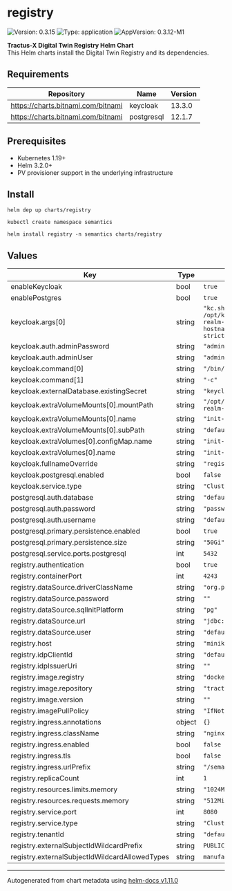 # registry

![Version: 0.3.15](https://img.shields.io/badge/Version-0.3.15-informational?style=flat-square) ![Type: application](https://img.shields.io/badge/Type-application-informational?style=flat-square) ![AppVersion: 0.3.12-M1](https://img.shields.io/badge/AppVersion-0.3.12--M1-informational?style=flat-square)

**Tractus-X Digital Twin Registry Helm Chart**<br/>
This Helm charts install the Digital Twin Registry and its dependencies.

## Requirements

| Repository | Name | Version |
|------------|------|---------|
| https://charts.bitnami.com/bitnami | keycloak | 13.3.0 |
| https://charts.bitnami.com/bitnami | postgresql | 12.1.7 |

## Prerequisites
- Kubernetes 1.19+
- Helm 3.2.0+
- PV provisioner support in the underlying infrastructure

## Install
```
helm dep up charts/registry

kubectl create namespace semantics

helm install registry -n semantics charts/registry

```


## Values

| Key                                            | Type   | Default                                                                                                                                                        | Description |
|------------------------------------------------|--------|----------------------------------------------------------------------------------------------------------------------------------------------------------------|-------------|
| enableKeycloak                                 | bool   | `true`                                                                                                                                                         |  |
| enablePostgres                                 | bool   | `true`                                                                                                                                                         |  |
| keycloak.args[0]                               | string | `"kc.sh import --file /opt/keycloak/data/import/default-realm-import.json; kc.sh start-dev --hostname=registry-keycloak --hostname-strict=false --proxy=edge"` |  |
| keycloak.auth.adminPassword                    | string | `"admin"`                                                                                                                                                      |  |
| keycloak.auth.adminUser                        | string | `"admin"`                                                                                                                                                      |  |
| keycloak.command[0]                            | string | `"/bin/sh"`                                                                                                                                                    |  |
| keycloak.command[1]                            | string | `"-c"`                                                                                                                                                         |  |
| keycloak.externalDatabase.existingSecret       | string | `"keycloak-database-credentials"`                                                                                                                              |  |
| keycloak.extraVolumeMounts[0].mountPath        | string | `"/opt/keycloak/data/import/default-realm-import.json"`                                                                                                        |  |
| keycloak.extraVolumeMounts[0].name             | string | `"init-script-vol"`                                                                                                                                            |  |
| keycloak.extraVolumeMounts[0].subPath          | string | `"default-realm-import.json"`                                                                                                                                  |  |
| keycloak.extraVolumes[0].configMap.name        | string | `"init-script-vol"`                                                                                                                                            |  |
| keycloak.extraVolumes[0].name                  | string | `"init-script-vol"`                                                                                                                                            |  |
| keycloak.fullnameOverride                      | string | `"registry-keycloak"`                                                                                                                                          |  |
| keycloak.postgresql.enabled                    | bool   | `false`                                                                                                                                                        |  |
| keycloak.service.type                          | string | `"ClusterIP"`                                                                                                                                                  |  |
| postgresql.auth.database                       | string | `"default-database"`                                                                                                                                           |  |
| postgresql.auth.password                       | string | `"password"`                                                                                                                                                   |  |
| postgresql.auth.username                       | string | `"default-user"`                                                                                                                                               |  |
| postgresql.primary.persistence.enabled         | bool   | `true`                                                                                                                                                         |  |
| postgresql.primary.persistence.size            | string | `"50Gi"`                                                                                                                                                       |  |
| postgresql.service.ports.postgresql            | int    | `5432`                                                                                                                                                         |  |
| registry.authentication                        | bool   | `true`                                                                                                                                                         |  |
| registry.containerPort                         | int    | `4243`                                                                                                                                                         |  |
| registry.dataSource.driverClassName            | string | `"org.postgresql.Driver"`                                                                                                                                      |  |
| registry.dataSource.password                   | string | `""`                                                                                                                                                           |  |
| registry.dataSource.sqlInitPlatform            | string | `"pg"`                                                                                                                                                         |  |
| registry.dataSource.url                        | string | `"jdbc:postgresql://database:5432"`                                                                                                                            |  |
| registry.dataSource.user                       | string | `"default-user"`                                                                                                                                               |  |
| registry.host                                  | string | `"minikube"`                                                                                                                                                   |  |
| registry.idpClientId                           | string | `"default-client"`                                                                                                                                             |  |
| registry.idpIssuerUri                          | string | `""`                                                                                                                                                           |  |
| registry.image.registry                        | string | `"docker.io"`                                                                                                                                                  |  |
| registry.image.repository                      | string | `"tractusx/sldt-digital-twin-registry"`                                                                                                                        |  |
| registry.image.version                         | string | `""`                                                                                                                                                           |  |
| registry.imagePullPolicy                       | string | `"IfNotPresent"`                                                                                                                                               |  |
| registry.ingress.annotations                   | object | `{}`                                                                                                                                                           |  |
| registry.ingress.className                     | string | `"nginx"`                                                                                                                                                      |  |
| registry.ingress.enabled                       | bool   | `false`                                                                                                                                                        |  |
| registry.ingress.tls                           | bool   | `false`                                                                                                                                                        |  |
| registry.ingress.urlPrefix                     | string | `"/semantics/registry"`                                                                                                                                        |  |
| registry.replicaCount                          | int    | `1`                                                                                                                                                            |  |
| registry.resources.limits.memory               | string | `"1024Mi"`                                                                                                                                                     |  |
| registry.resources.requests.memory             | string | `"512Mi"`                                                                                                                                                      |  |
| registry.service.port                          | int    | `8080`                                                                                                                                                         |  |
| registry.service.type                          | string | `"ClusterIP"`                                                                                                                                                  |  |
| registry.tenantId                              | string | `"default-tenant"`                                                                                                                                             |  |
| registry.externalSubjectIdWildcardPrefix       | string | `PUBLIC_READABLE`                                                                                                                                              |  |
| registry.externalSubjectIdWildcardAllowedTypes | string | `manufacturerPartId,assetLifecyclePhase`                                                                                                                       |  |

----------------------------------------------
Autogenerated from chart metadata using [helm-docs v1.11.0](https://github.com/norwoodj/helm-docs/releases/v1.11.0)
